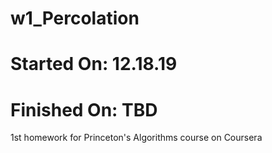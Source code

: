 # w1_Percolation
# Started On: 12.18.19
# Finished On: TBD

1st homework for Princeton's Algorithms course on Coursera
